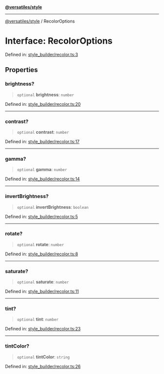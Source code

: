 [**@versatiles/style**](../README.md)

***

[@versatiles/style](../globals.md) / RecolorOptions

# Interface: RecolorOptions

Defined in: [style\_builder/recolor.ts:3](https://github.com/versatiles-org/versatiles-style/blob/main/src/style_builder/recolor.ts#L3)

## Properties

### brightness?

> `optional` **brightness**: `number`

Defined in: [style\_builder/recolor.ts:20](https://github.com/versatiles-org/versatiles-style/blob/main/src/style_builder/recolor.ts#L20)

***

### contrast?

> `optional` **contrast**: `number`

Defined in: [style\_builder/recolor.ts:17](https://github.com/versatiles-org/versatiles-style/blob/main/src/style_builder/recolor.ts#L17)

***

### gamma?

> `optional` **gamma**: `number`

Defined in: [style\_builder/recolor.ts:14](https://github.com/versatiles-org/versatiles-style/blob/main/src/style_builder/recolor.ts#L14)

***

### invertBrightness?

> `optional` **invertBrightness**: `boolean`

Defined in: [style\_builder/recolor.ts:5](https://github.com/versatiles-org/versatiles-style/blob/main/src/style_builder/recolor.ts#L5)

***

### rotate?

> `optional` **rotate**: `number`

Defined in: [style\_builder/recolor.ts:8](https://github.com/versatiles-org/versatiles-style/blob/main/src/style_builder/recolor.ts#L8)

***

### saturate?

> `optional` **saturate**: `number`

Defined in: [style\_builder/recolor.ts:11](https://github.com/versatiles-org/versatiles-style/blob/main/src/style_builder/recolor.ts#L11)

***

### tint?

> `optional` **tint**: `number`

Defined in: [style\_builder/recolor.ts:23](https://github.com/versatiles-org/versatiles-style/blob/main/src/style_builder/recolor.ts#L23)

***

### tintColor?

> `optional` **tintColor**: `string`

Defined in: [style\_builder/recolor.ts:26](https://github.com/versatiles-org/versatiles-style/blob/main/src/style_builder/recolor.ts#L26)
